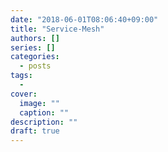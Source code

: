 ```yaml
---
date: "2018-06-01T08:06:40+09:00"
title: "Service-Mesh"
authors: []
series: []
categories:
  - posts
tags:
  -
cover:
  image: ""
  caption: ""
description: ""
draft: true
---
```

